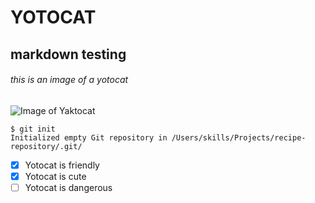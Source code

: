 # YOTOCAT
## markdown testing
###### this is an image of a yotocat
![Image of Yaktocat](https://octodex.github.com/images/yaktocat.png)
```
$ git init
Initialized empty Git repository in /Users/skills/Projects/recipe-repository/.git/
```
- [x] Yotocat is friendly
- [x] Yotocat is cute
- [ ] Yotocat is dangerous
